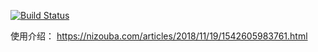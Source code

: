 [![Build Status](https://travis-ci.com/zwxbest/autobookmark.svg?branch=master)](https://travis-ci.com/zwxbest/autobookmark)

使用介绍：
https://nizouba.com/articles/2018/11/19/1542605983761.html
